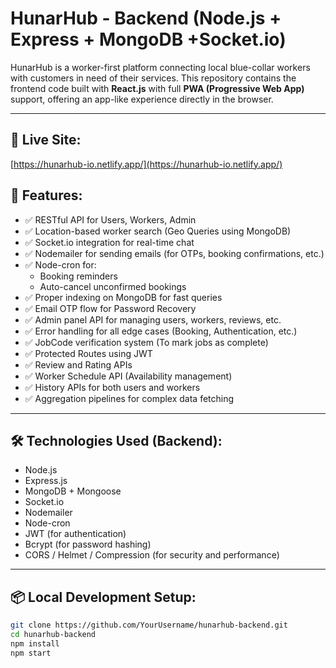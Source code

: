# HunarHub - Backend (Node.js + Express + MongoDB +Socket.io)

HunarHub is a worker-first platform connecting local blue-collar workers with customers in need of their services. This repository contains the frontend code built with **React.js** with full **PWA (Progressive Web App)** support, offering an app-like experience directly in the browser.

---
## 🌟 Live Site:

[https://hunarhub-io.netlify.app/](https://hunarhub-io.netlify.app/)


## 🧭 Features:

- ✅ RESTful API for Users, Workers, Admin
- ✅ Location-based worker search (Geo Queries using MongoDB)
- ✅ Socket.io integration for real-time chat
- ✅ Nodemailer for sending emails (for OTPs, booking confirmations, etc.)
- ✅ Node-cron for:
  - Booking reminders
  - Auto-cancel unconfirmed bookings
- ✅ Proper indexing on MongoDB for fast queries
- ✅ Email OTP flow for Password Recovery
- ✅ Admin panel API for managing users, workers, reviews, etc.
- ✅ Error handling for all edge cases (Booking, Authentication, etc.)
- ✅ JobCode verification system (To mark jobs as complete)
- ✅ Protected Routes using JWT
- ✅ Review and Rating APIs
- ✅ Worker Schedule API (Availability management)
- ✅ History APIs for both users and workers
- ✅ Aggregation pipelines for complex data fetching

---

## 🛠️ Technologies Used (Backend):

- Node.js
- Express.js
- MongoDB + Mongoose
- Socket.io
- Nodemailer
- Node-cron
- JWT (for authentication)
- Bcrypt (for password hashing)
- CORS / Helmet / Compression (for security and performance)

---

## 📦 Local Development Setup:

```bash
git clone https://github.com/YourUsername/hunarhub-backend.git
cd hunarhub-backend
npm install
npm start
